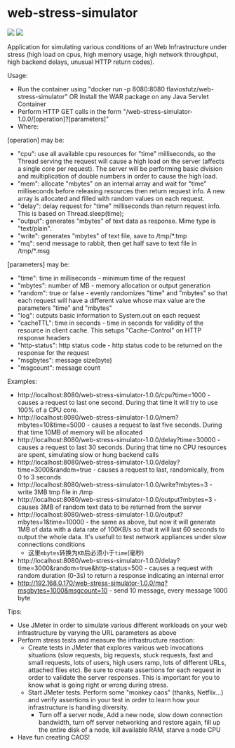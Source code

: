 # web-stress-simulator

[<img src="https://img.shields.io/docker/pulls/flaviostutz/web-stress-simulator"/>](https://hub.docker.com/r/flaviostutz/web-stress-simulator)
[<img src="https://img.shields.io/docker/automated/flaviostutz/web-stress-simulator"/>](https://hub.docker.com/r/flaviostutz/web-stress-simulator)

Application for simulating various conditions of an Web Infrastructure under stress (high load on cpus, high memory usage, high network throughput, high backend delays, unusual HTTP return codes). 

Usage:
* Run the container using "docker run -p 8080:8080 flaviostutz/web-stress-simulator" OR Install the WAR package on any Java Servlet Container
* Perform HTTP GET calls in the form "/web-stress-simulator-1.0.0/[operation]?[parameters]"
* Where:

[operation] may be:
* "cpu": use all available cpu resources for "time" milliseconds, so the Thread serving the request will cause a high load on the server (affects a single core per request). The server will be performing basic division and multiplication of double numbers in order to cause the high load.
* "mem": allocate "mbytes" on an internal array and wait for "time" milliseconds before releasing resources then return request info. A new array is allocated and filled with random values on each request.
* "delay": delay request for "time" milliseconds than return request info. This is based on Thread.sleep(time);
* "output": generates "mbytes" of text data as response. Mime type is "text/plain".
* "write": generates "mbytes" of text file, save to /tmp/*.tmp
* "mq": send message to rabbit, then get half save to text file in /tmp/*.msg

[parameters] may be:
* "time": time in milliseconds - minimum time of the request
* "mbytes": number of MB - memory allocation or output generation
* "random": true or false - evenly randomizes "time" and "mbytes" so that each request will have a different value whose max value are the parameters "time" and "mbytes"
* "log": outputs basic information to System.out on each request
* "cacheTTL": time in seconds - time in seconds for validity of the resource in client cache. This setups "Cache-Control" on HTTP response headers
* "http-status": http status code - http status code to be returned on the response for the request
* "msgbytes": message size(byte)
* "msgcount": message count

Examples:
* http://localhost:8080/web-stress-simulator-1.0.0/cpu?time=1000 - causes a request to last one second. During that time it will try to use 100% of a CPU core.
* http://localhost:8080/web-stress-simulator-1.0.0/mem?mbytes=10&time=5000 - causes a request to last five seconds. During that time 10MB of memory will be allocated
* http://localhost:8080/web-stress-simulator-1.0.0/delay?time=30000 - causes a request to last 30 seconds. During that time no CPU resources are spent, simulating slow or hung backend calls
* http://localhost:8080/web-stress-simulator-1.0.0/delay?time=3000&random=true - causes a request to last, randomically, from 0 to 3 seconds
* http://localhost:8080/web-stress-simulator-1.0.0/write?mbytes=3 - write 3MB tmp file in /tmp 
* http://localhost:8080/web-stress-simulator-1.0.0/output?mbytes=3 - causes 3MB of random text data to be returned from the server
* http://localhost:8080/web-stress-simulator-1.0.0/output?mbytes=1&time=10000 - the same as above, but now it will generate 1MB of data with a data rate of 100KB/s so that it will last 60 seconds to output the whole data. It's usefull to test network appliances under slow connections conditions
    * 这里`mbytes`转换为`KB`后必须小于`time`(毫秒)
* http://localhost:8080/web-stress-simulator-1.0.0/delay?time=3000&random=true&http-status=500 - causes a request with random duration (0-3s) to return a response indicating an internal error
* http://192.168.0.170/web-stress-simulator-1.0.0/mq?msgbytes=1000&msgcount=10 - send 10 message, every message 1000 byte

Tips:
* Use JMeter in order to simulate various different workloads on your web infrastructure by varying the URL parameters as above
* Perform stress tests and measure the infrastructure reaction:
  * Create tests in JMeter that explores various web invocations situations (slow requests, big requests, stuck requests, fast and small requests, lots of users, high users ramp, lots of different URLs, attached files etc). Be sure to create assertions for each request in order to validate the server responses. This is important for you to know what is going right or wrong during stress.
  * Start JMeter tests. Perform some "monkey caos" (thanks, Netflix...) and verify assertions in your test in order to learn how your infrastructure is handling diversity.
    * Turn off a server node, Add a new node, slow down connection bandwidth, turn off server networking and restore again, fill up the entire disk of a node, kill available RAM, starve a node CPU
* Have fun creating CAOS!
